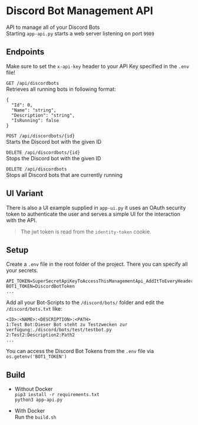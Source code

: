 # Discord Bot Management API
API to manage all of your Discord Bots<br />
Starting `app-api.py` starts a web server listening on port `9989`

## Endpoints
Make sure to set the `x-api-key` header to your API Key specified in the `.env` file!

`GET /api/discordbots`<br/>
Retrieves all running bots in following format:
```
{
  "Id": 0,
  "Name": "string",
  "Description": "string",
  "IsRunning": false
}
```
`POST /api/discordbots/{id}`<br/>
Starts the Discord bot with the given ID


`DELETE /api/discordbots/{id}`<br/>
Stops the Discord bot with the given ID

`DELETE /api/discordbots`<br/>
Stops all Discord bots that are currently running

## UI Variant
There is also a UI example supplied in `app-ui.py` it uses an OAuth security token to authenticate the user and serves a simple UI for the interaction with the API.

> The jwt token is read from the `identity-token` cookie.

## Setup
Create a `.env` file in the root folder of the project. There you can specify all your secrets.<br />
```
API_TOKEN=SuperSecretApiKeyToAccessThisManagementApi_AddItToEveryHeader
BOT1_TOKEN=DiscordBotToken
...
```
Add all your Bot-Scripts to the `/discord/bots/` folder and edit the `/discord/bots.txt` like:
```
<ID>:<NAME>:<DESCRIPTION>:<PATH>
1:Test Bot:Dieser Bot steht zu Testzwecken zur verfügung:./discord/bots/test/testbot.py
2:Test2:Description2:Path2
...
```
You can access the Discord Bot Tokens from the `.env` file via `os.getenv('BOT1_TOKEN')`
## Build
- Without Docker<br />
`pip3 install -r requirements.txt`<br />
`python3 app-api.py`<br />

- With Docker<br/>
Run the `build.sh`
